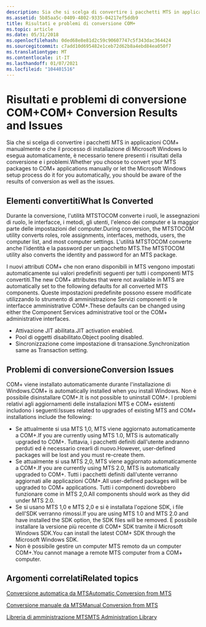 ```yaml
---
description: Sia che si scelga di convertire i pacchetti MTS in applicazioni COM+ manualmente o che il processo di installazione di Microsoft Windows lo esegua automaticamente, è necessario tenere presenti i risultati della conversione e i problemi.
ms.assetid: 5b85aa5c-0409-4802-9335-04217ef5ddb9
title: Risultati e problemi di conversione COM+
ms.topic: article
ms.date: 05/31/2018
ms.openlocfilehash: 0ded68e8e81d2c59c90607747c5f343dac364424
ms.sourcegitcommit: c7add10d695482e1ceb72d62b8a4ebd84ea050f7
ms.translationtype: MT
ms.contentlocale: it-IT
ms.lasthandoff: 01/07/2021
ms.locfileid: "104401516"
---
```

# <a name="com-conversion-results-and-issues"></a><span data-ttu-id="0db29-103">Risultati e problemi di conversione COM+</span><span class="sxs-lookup"><span data-stu-id="0db29-103">COM+ Conversion Results and Issues</span></span>

<span data-ttu-id="0db29-104">Sia che si scelga di convertire i pacchetti MTS in applicazioni COM+ manualmente o che il processo di installazione di Microsoft Windows lo esegua automaticamente, è necessario tenere presenti i risultati della conversione e i problemi.</span><span class="sxs-lookup"><span data-stu-id="0db29-104">Whether you choose to convert your MTS packages to COM+ applications manually or let the Microsoft Windows setup process do it for you automatically, you should be aware of the results of conversion as well as the issues.</span></span>

## <a name="what-is-converted"></a><span data-ttu-id="0db29-105">Elementi convertiti</span><span class="sxs-lookup"><span data-stu-id="0db29-105">What Is Converted</span></span>

<span data-ttu-id="0db29-106">Durante la conversione, l'utilità MTSTOCOM converte i ruoli, le assegnazioni di ruolo, le interfacce, i metodi, gli utenti, l'elenco dei computer e la maggior parte delle impostazioni del computer.</span><span class="sxs-lookup"><span data-stu-id="0db29-106">During conversion, the MTSTOCOM utility converts roles, role assignments, interfaces, methods, users, the computer list, and most computer settings.</span></span> <span data-ttu-id="0db29-107">L'utilità MTSTOCOM converte anche l'identità e la password per un pacchetto MTS.</span><span class="sxs-lookup"><span data-stu-id="0db29-107">The MTSTOCOM utility also converts the identity and password for an MTS package.</span></span>

<span data-ttu-id="0db29-108">I nuovi attributi COM+ che non erano disponibili in MTS vengono impostati automaticamente sui valori predefiniti seguenti per tutti i componenti MTS convertiti.</span><span class="sxs-lookup"><span data-stu-id="0db29-108">The new COM+ attributes that were not available in MTS are automatically set to the following defaults for all converted MTS components.</span></span> <span data-ttu-id="0db29-109">Queste impostazioni predefinite possono essere modificate utilizzando lo strumento di amministrazione Servizi componenti o le interfacce amministrative COM+.</span><span class="sxs-lookup"><span data-stu-id="0db29-109">These defaults can be changed using either the Component Services administrative tool or the COM+ administrative interfaces.</span></span>

-   <span data-ttu-id="0db29-110">Attivazione JIT abilitata.</span><span class="sxs-lookup"><span data-stu-id="0db29-110">JIT activation enabled.</span></span>
-   <span data-ttu-id="0db29-111">Pool di oggetti disabilitato.</span><span class="sxs-lookup"><span data-stu-id="0db29-111">Object pooling disabled.</span></span>
-   <span data-ttu-id="0db29-112">Sincronizzazione come impostazione di transazione.</span><span class="sxs-lookup"><span data-stu-id="0db29-112">Synchronization same as Transaction setting.</span></span>

## <a name="conversion-issues"></a><span data-ttu-id="0db29-113">Problemi di conversione</span><span class="sxs-lookup"><span data-stu-id="0db29-113">Conversion Issues</span></span>

<span data-ttu-id="0db29-114">COM+ viene installato automaticamente durante l'installazione di Windows.</span><span class="sxs-lookup"><span data-stu-id="0db29-114">COM+ is automatically installed when you install Windows.</span></span> <span data-ttu-id="0db29-115">Non è possibile disinstallare COM+.</span><span class="sxs-lookup"><span data-stu-id="0db29-115">It is not possible to uninstall COM+.</span></span> <span data-ttu-id="0db29-116">I problemi relativi agli aggiornamenti delle installazioni MTS e COM+ esistenti includono i seguenti:</span><span class="sxs-lookup"><span data-stu-id="0db29-116">Issues related to upgrades of existing MTS and COM+ installations include the following:</span></span>

-   <span data-ttu-id="0db29-117">Se attualmente si usa MTS 1,0, MTS viene aggiornato automaticamente a COM+.</span><span class="sxs-lookup"><span data-stu-id="0db29-117">If you are currently using MTS 1.0, MTS is automatically upgraded to COM+.</span></span> <span data-ttu-id="0db29-118">Tuttavia, i pacchetti definiti dall'utente andranno perduti ed è necessario crearli di nuovo.</span><span class="sxs-lookup"><span data-stu-id="0db29-118">However, user-defined packages will be lost and you must re-create them.</span></span>
-   <span data-ttu-id="0db29-119">Se attualmente si usa MTS 2,0, MTS viene aggiornato automaticamente a COM+.</span><span class="sxs-lookup"><span data-stu-id="0db29-119">If you are currently using MTS 2.0, MTS is automatically upgraded to COM+.</span></span> <span data-ttu-id="0db29-120">Tutti i pacchetti definiti dall'utente verranno aggiornati alle applicazioni COM+.</span><span class="sxs-lookup"><span data-stu-id="0db29-120">All user-defined packages will be upgraded to COM+ applications.</span></span> <span data-ttu-id="0db29-121">Tutti i componenti dovrebbero funzionare come in MTS 2,0.</span><span class="sxs-lookup"><span data-stu-id="0db29-121">All components should work as they did under MTS 2.0.</span></span>
-   <span data-ttu-id="0db29-122">Se si usano MTS 1,0 e MTS 2,0 e si è installata l'opzione SDK, i file dell'SDK verranno rimossi.</span><span class="sxs-lookup"><span data-stu-id="0db29-122">If you are using MTS 1.0 and MTS 2.0 and have installed the SDK option, the SDK files will be removed.</span></span> <span data-ttu-id="0db29-123">È possibile installare la versione più recente di COM+ SDK tramite il Microsoft Windows SDK.</span><span class="sxs-lookup"><span data-stu-id="0db29-123">You can install the latest COM+ SDK through the Microsoft Windows SDK.</span></span>
-   <span data-ttu-id="0db29-124">Non è possibile gestire un computer MTS remoto da un computer COM+.</span><span class="sxs-lookup"><span data-stu-id="0db29-124">You cannot manage a remote MTS computer from a COM+ computer.</span></span>

## <a name="related-topics"></a><span data-ttu-id="0db29-125">Argomenti correlati</span><span class="sxs-lookup"><span data-stu-id="0db29-125">Related topics</span></span>

<dl> <dt>

[<span data-ttu-id="0db29-126">Conversione automatica da MTS</span><span class="sxs-lookup"><span data-stu-id="0db29-126">Automatic Conversion from MTS</span></span>](automatic-conversion-from-mts.md)
</dt> <dt>

[<span data-ttu-id="0db29-127">Conversione manuale da MTS</span><span class="sxs-lookup"><span data-stu-id="0db29-127">Manual Conversion from MTS</span></span>](manual-conversion-from-mts.md)
</dt> <dt>

[<span data-ttu-id="0db29-128">Libreria di amministrazione MTS</span><span class="sxs-lookup"><span data-stu-id="0db29-128">MTS Administration Library</span></span>](mts-administration-library.md)
</dt> </dl>

 

 



